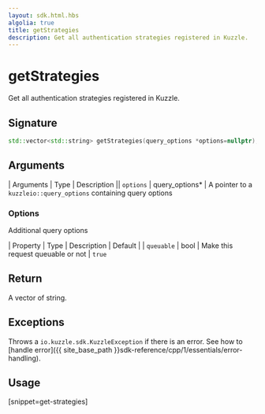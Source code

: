 ```yaml
---
layout: sdk.html.hbs
algolia: true
title: getStrategies
description: Get all authentication strategies registered in Kuzzle.
---
```



# getStrategies

Get all authentication strategies registered in Kuzzle.

## Signature

```cpp
std::vector<std::string> getStrategies(query_options *options=nullptr);
```

## Arguments

| Arguments    | Type    | Description
|| `options`  | query_options*    | A pointer to a `kuzzleio::query_options` containing query options

### **Options**

Additional query options

| Property     | Type    | Description                       | Default
| | `queuable` | bool | Make this request queuable or not | `true`

## Return

A vector of string.

## Exceptions

Throws a `io.kuzzle.sdk.KuzzleException` if there is an error. See how to [handle error]({{ site_base_path }}sdk-reference/cpp/1/essentials/error-handling).

## Usage

[snippet=get-strategies]
